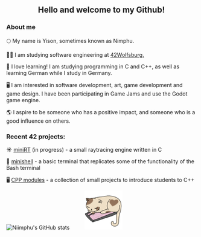 
<h2 align="center">Hello and welcome to my Github!</h2>

### About me

🌕 My name is Yison, sometimes known as Nimphu.

🧑‍🎓 I am studying software engineering at <a href="https://42wolfsburg.de/who-are-we/">42Wolfsburg.</a>

🌱 I love learning! I am studying programming in C and C++, as well as learning German while I study in Germany.

🖥️ I am interested in software development, art, game development and game design. I have been participating in Game Jams and use the Godot game engine.

🌎 I aspire to be someone who has a positive impact, and someone who is a good influence on others.


### Recent 42 projects:

  ☀️ [miniRT](https://github.com/Niimphu/miniRT) (in progress) - a small raytracing engine written in C

  🐚 [minishell](https://github.com/Niimphu/minishell) - a basic terminal that replicates some of the functionality of the Bash terminal

  🖥️ [CPP modules](https://github.com/Niimphu/CPP_Modules) - a collection of small projects to introduce students to C++



![Niimphu's GitHub stats](https://github-readme-stats.vercel.app/api?username=Niimphu&show_icons=true&theme=material-palenight)&nbsp;&nbsp;&nbsp;&nbsp;&nbsp;&nbsp;&nbsp;&nbsp;&nbsp;&nbsp;<img src='https://github.com/Niimphu/Niimphu/blob/main/sleepingcat.gif' width='100'>
<!--
**Niimphu/Niimphu** is a ✨ _special_ ✨ repository because its `README.md` (this file) appears on your GitHub profile.

Here are some ideas to get you started:

- 🔭 I’m currently working on ...
- 🌱 I’m currently learning ...
- 👯 I’m looking to collaborate on ...
- 🤔 I’m looking for help with ...
- 💬 Ask me about ...
- 📫 How to reach me: ...
- 😄 Pronouns: ...
- ⚡ Fun fact: ...
-->
